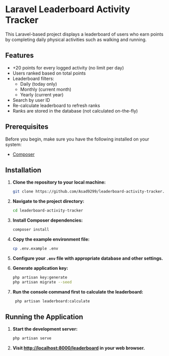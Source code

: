 # Laravel Leaderboard Activity Tracker 

This Laravel-based project displays a leaderboard of users who earn points by completing daily physical activities such as walking and running.

## Features

- +20 points for every logged activity (no limit per day)
- Users ranked based on total points
- Leaderboard filters:
  - Daily (today only)
  - Monthly (current month)
  - Yearly (current year)
- Search by user ID
- Re-calculate leaderboard to refresh ranks
- Ranks are stored in the database (not calculated on-the-fly)

## Prerequisites
Before you begin, make sure you have the following installed on your system:

- [Composer](https://getcomposer.org/)

## Installation

1. **Clone the repository to your local machine:**
    ```bash
    git clone https://github.com/Asad9299/leaderboard-activity-tracker.git
    ```

2. **Navigate to the project directory:**
    ```bash
    cd leaderboard-activity-tracker
    ```

3. **Install Composer dependencies:**
    ```bash
    composer install
    ```
4. **Copy the example environment file:**
    ```bash
    cp .env.example .env
    ```

5. **Configure your `.env` file with appropriate database and other settings.**

6. **Generate application key:**
    ```bash
    php artisan key:generate
    php artisan migrate --seed
    ```
7. **Run the console command first to calculate the leaderboard:**
   ```bash
    php artisan leaderboard:calculate
    ```
    
## Running the Application

1. **Start the development server:**
    ```bash
    php artisan serve
    ```

2. **Visit [http://localhost:8000/leaderboard](http://localhost:8000/leaderboard) in your web browser.**
